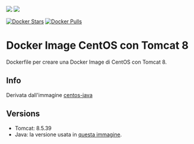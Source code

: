 [![](https://images.microbadger.com/badges/image/scolagreco/centos-tomcat.svg)](https://microbadger.com/images/scolagreco/centos-tomcat "Get your own image badge on microbadger.com") 
[![](https://images.microbadger.com/badges/commit/scolagreco/centos-tomcat.svg)](https://microbadger.com/images/scolagreco/centos-tomcat "Get your own commit badge on microbadger.com")

[![Docker Stars](https://img.shields.io/docker/stars/scolagreco/centos-tomcat.svg)](https://hub.docker.com/r/scolagreco/centos-tomcat/)
[![Docker Pulls](https://img.shields.io/docker/pulls/scolagreco/centos-tomcat.svg)](https://hub.docker.com/r/scolagreco/centos-tomcat/)

# Docker Image CentOS con Tomcat 8

Dockerfile per creare una Docker Image di CentOS con Tomcat 8.

## Info

Derivata dall'immagine [centos-java](https://hub.docker.com/r/scolagreco/centos-java/)

## Versions

- Tomcat: 8.5.39
- Java: la versione usata in [questa immagine](https://hub.docker.com/r/scolagreco/centos-java).
